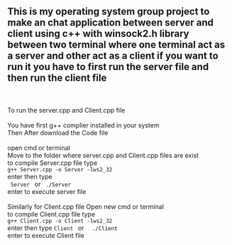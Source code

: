 <h2>This is my operating system group project to make an chat application between server and client using c++ with winsock2.h library between two terminal where one terminal act as a server and other act as a client if you want to run it you have to first run the server file and then run the client file </h2>
<br><br>
To run the server.cpp and Client.cpp file 
<br><br>
You have first g++ complier installed in your system 
<br>
Then After download the Code file
<br><br>
open cmd or terminal <br> 
Move to the folder where server.cpp and Client.cpp files are exist
<br>
to compile Server.cpp file type <br>
<code>g++ Server.cpp -o Server -lws2_32</code>
<br>
enter then type 
<br>
<code> Server </code>  or <code> ./Server </code> 
<br>enter to execute server file
<br><br>
Similarly for Client.cpp file Open new cmd or terminal
<br>
to compile Client.cpp file type <br>
<code>g++ Client.cpp -o Client -lws2_32</code>
<br>
enter then type 
<be>
<code>Client </code> or <code>  ./Client </code> 
<br>enter to execute Client file
<br>
